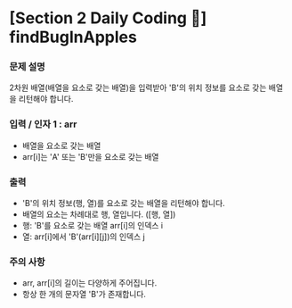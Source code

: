 # [Section 2 Daily Coding 🌟] findBugInApples

### 문제 설명

<p>2차원 배열(배열을 요소로 갖는 배열)을 입력받아 'B'의 위치 정보를 요소로 갖는 배열을 리턴해야 합니다.</p>

### 입력 / 인자 1 : arr

 <ul>
    <li>배열을 요소로 갖는 배열</li>
    <li>arr[i]는 'A' 또는 'B'만을 요소로 갖는 배열</li>
 </ul>

### 출력

 <ul>
    <li>'B'의 위치 정보(행, 열)를 요소로 갖는 배열을 리턴해야 합니다.</li>
    <li>배열의 요소는 차례대로 행, 열입니다. ([행, 열])</li>
    <li>행: 'B'를 요소로 갖는 배열 arr[i]의 인덱스 i</li>
    <li>열: arr[i]에서 'B'(arr[i][j])의 인덱스 j</li>
 </ul>

### 주의 사항

 <ul>
    <li>arr, arr[i]의 길이는 다양하게 주어집니다.</li>
    <li>항상 한 개의 문자열 'B'가 존재합니다.</li>
 </ul>
